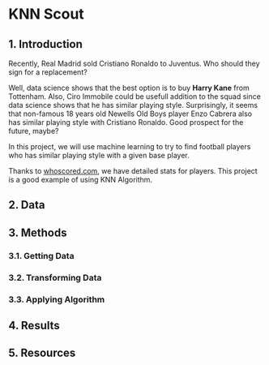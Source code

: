 # KNN Scout

## 1. Introduction

Recently, Real Madrid sold Cristiano Ronaldo to Juventus. Who should they sign for a replacement?

Well, data science shows that the best option is to buy **Harry Kane** from Tottenham. Also, Ciro Immobile could be usefull addition to the squad since data science shows that he has similar playing style. Surprisingly, it seems that non-famous 18 years old Newells Old Boys player Enzo Cabrera also has similar playing style with Cristiano Ronaldo. Good prospect for the future, maybe?

In this project, we will use machine learning to try to find football players who has similar playing style with a given base player.

Thanks to [whoscored.com](https://www.whoscored.com/), we have detailed stats for players. This project is a good example of using KNN Algorithm.

## 2. Data

## 3. Methods

### 3.1. Getting Data

### 3.2. Transforming Data

### 3.3. Applying Algorithm

## 4. Results

## 5. Resources

